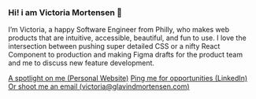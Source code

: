 ### Hi! i am Victoria Mortensen 👋

I’m Victoria, a happy Software Engineer from Philly, who makes web products that are intuitive, accessible, beautiful, and fun to use. I love the intersection between pushing super detailed CSS or a nifty React Component to production and making Figma drafts for the product team and me to discuss new feature development. 

[A spotlight on me (Personal Website)]( https://victoria.glavindmortensen.com/)
[Ping me for opportunities (LinkedIn)](https://www.linkedin.com/in/victoriamortensen/)
[Or shoot me an email (victoria@glavindmortensen.com)](mailto:victoria@glavindmortensen.com)


<!--
**victoriamortensen/victoriamortensen** is a ✨ _special_ ✨ repository because its `README.md` (this file) appears on your GitHub profile.

Here are some ideas to get you started:

- 🔭 I’m currently working on ...
- 🌱 I’m currently learning ...
- 👯 I’m looking to collaborate on ...
- 🤔 I’m looking for help with ...
- 💬 Ask me about ...
- 📫 How to reach me: ...
- 😄 Pronouns: ...
- ⚡ Fun fact: ...
-->
